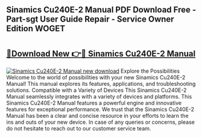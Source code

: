 ## Sinamics Cu240E-2 Manual PDF Download Free - Part-sgt User Guide Repair - Service Owner Edition WOGET

# <h2><a href="http://cf12167.oget.top/?id=Sinamics+Cu240E-2+Manual">🔗Download New 👉🔴 Sinamics Cu240E-2 Manual</a></h2>

[![Sinamics Cu240E-2 Manual new download](https://i.imgur.com/5g1atiW.png)](http://cf12167.oget.top/?id=Sinamics+Cu240E-2+Manual)
Explore the Possibilities Welcome to the world of possibilities with your new Sinamics Cu240E-2 Manual! This manual explores its features, applications, and troubleshooting solutions. Compatible with a Variety of Devices This Sinamics Cu240E-2 Manual seamlessly integrates with a variety of devices and platforms. This Sinamics Cu240E-2 Manual features a powerful engine and innovative features for exceptional performance. We trust that the Sinamics Cu240E-2 Manual has been a clear and concise resource in your efforts to learn the ins and outs of your new device. In case of any queries or concerns, please do not hesitate to reach out to our customer service team.
